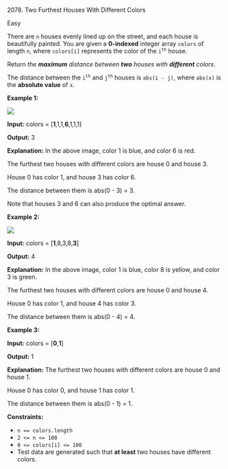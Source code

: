 2078\. Two Furthest Houses With Different Colors

Easy

There are `n` houses evenly lined up on the street, and each house is beautifully painted. You are given a **0-indexed** integer array `colors` of length `n`, where `colors[i]` represents the color of the <code>i<sup>th</sup></code> house.

Return _the **maximum** distance between **two** houses with **different** colors_.

The distance between the <code>i<sup>th</sup></code> and <code>j<sup>th</sup></code> houses is `abs(i - j)`, where `abs(x)` is the **absolute value** of `x`.

**Example 1:**

![](https://assets.leetcode.com/uploads/2021/10/31/eg1.png)

**Input:** colors = [**1**,1,1,**6**,1,1,1]

**Output:** 3

**Explanation:** In the above image, color 1 is blue, and color 6 is red. 

The furthest two houses with different colors are house 0 and house 3. 

House 0 has color 1, and house 3 has color 6. 

The distance between them is abs(0 - 3) = 3. 

Note that houses 3 and 6 can also produce the optimal answer. 

**Example 2:**

![](https://assets.leetcode.com/uploads/2021/10/31/eg2.png)

**Input:** colors = [**1**,8,3,8,**3**]

**Output:** 4

**Explanation:** In the above image, color 1 is blue, color 8 is yellow, and color 3 is green. 

The furthest two houses with different colors are house 0 and house 4. 

House 0 has color 1, and house 4 has color 3. 

The distance between them is abs(0 - 4) = 4. 

**Example 3:**

**Input:** colors = [**0**,**1**]

**Output:** 1

**Explanation:** The furthest two houses with different colors are house 0 and house 1. 

House 0 has color 0, and house 1 has color 1. 

The distance between them is abs(0 - 1) = 1. 

**Constraints:**

*   `n == colors.length`
*   `2 <= n <= 100`
*   `0 <= colors[i] <= 100`
*   Test data are generated such that **at least** two houses have different colors.
